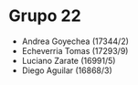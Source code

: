 # Grupo 22
- Andrea Goyechea (17344/2)
- Echeverria Tomas (17293/9)
- Luciano Zarate (16991/5)
- Diego Aguilar (16868/3)

